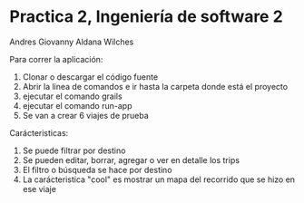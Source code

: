 # Practica 2, Ingeniería de software 2

Andres Giovanny Aldana Wilches

Para correr la aplicación:


1. Clonar o descargar el código fuente
2. Abrir la linea de comandos e ir hasta la carpeta donde está el proyecto
3. ejecutar el comando grails
4. ejecutar el comando run-app
5. Se van a crear 6 viajes de prueba

Carácteristicas:


1. Se puede filtrar por destino
2. Se pueden editar, borrar, agregar o ver en detalle los trips
3. El filtro o búsqueda se hace por destino
4. La carácteristica "cool"  es mostrar un mapa del recorrido que se hizo en ese viaje



